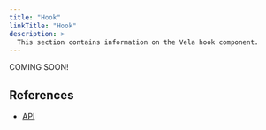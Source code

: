 ```yaml
---
title: "Hook"
linkTitle: "Hook"
description: >
  This section contains information on the Vela hook component.
---
```


COMING SOON!

## References

* [API](/docs/api/hook)
